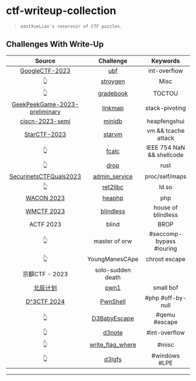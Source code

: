 # ctf-writeup-collection

>     eastXueLian's reservoir of CTF puzzles.

## Challenges With Write-Up

|                                                 Source                                                  |                        Challenge                         |         Keywords          |
| :-----------------------------------------------------------------------------------------------------: | :------------------------------------------------------: | :-----------------------: |
|                   [GoogleCTF-2023](https://capturetheflag.withgoogle.com/challenges)                    |               [ubf](./GoogleCTF-2023/ubf/)               |       int-overflow        |
|                                                   👆                                                    |          [stroygen](./GoogleCTF-2023/stroygen/)          |           Misc            |
|                                                   👆                                                    |         [gradebook](./GoogleCTF-2023/gradebook/)         |          TOCTOU           |
|                   [GeekPeekGame-2023-preliminary](https://geekpeekgame.xctf.org.cn/)                    |         [linkmap](./GeekPeekGame-2023/linkmap/)          |      stack-pivoting       |
|              [ciscn-2023-semi](https://arttnba3.cn/2023/07/14/CTF-0X09_CISCN_2023_HDBFQS/)              |           [minidb](./ciscn-2023-semi/minidb/)            |       heapfengshui        |
| [StarCTF-2023](https://adworld.xctf.org.cn/match/guide?event_hash=a37c4ee0-1808-11ee-ab28-000c29bc20bf) |             [starvm](./StarCTF-2023/starvm/)             |    vm && tcache attack    |
|                                                   👆                                                    |              [fcalc](./StarCTF-2023/fcalc/)              | IEEE 754 NaN && shellcode |
|                                                   👆                                                    |               [drop](./StarCTF-2023/drop/)               |           rust            |
|                          [SecurinetsCTFQuals2023](https://ctf.securinets.tn/)                           | [admin_service](./SecurinetsCTFQuals2023/admin_service/) |      proc/self/maps       |
|                                                   👆                                                    |      [ret2libc](./SecurinetsCTFQuals2023/ret2libc/)      |           ld.so           |
|                                             [WACON 2023]()                                              |              [heaphp](./WACON-2023/heaphp/)              |            php            |
|                                 [WMCTF 2023](https://wmctf.wm-team.cn)                                  |           [blindless](./WMCTF-2023/blindless/)           |    house of blindless     |
|                                                ACTF 2023                                                |                          blind                           |           BROP            |
|                                                   👆                                                    |                      master of orw                       | #seccomp-bypass #iouring  |
|                                                   👆                                                    |                      YoungManesCApe                      |       chroot escape       |
|                                             京麒CTF - 2023                                              |                    solo-sudden death                     |                           |
|                          [北辰计划](https://eastxuelian.nebuu.la/bc-ctf-2024)                           |               [pwn1](./Plan-BC-2024/pwn1)                |         small bof         |
|                             [D^3CTF 2024](https://race.d3ctf.cn/contest/1)                              |             [PwnShell](d3ctf-2024/PwnShell/)             |     #php #off-by-null     |
|                                                   👆                                                    |            [D3BabyEscape](d3ctf-2024/escape/)            |       #qemu #escape       |
|                                                   👆                                                    |                 [d3note](d3ctf/d3note/)                  |       #int-overflow       |
|                                                   👆                                                    |       [write_flag_where](d3ctf/write_flag_where/)        |           #misc           |
|                                                   👆                                                    |                 [d3lgfs](d3ctf/d3lgfs/)                  |       #windows #LPE       |

---

